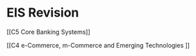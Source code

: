 # EIS Revision

[[C5   Core Banking Systems]]

[[C4   e-Commerce, m-Commerce and Emerging Technologies ]]